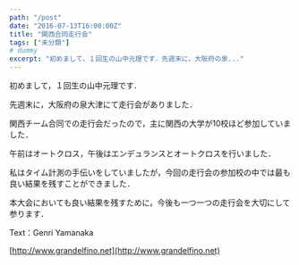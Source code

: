 ```yaml
---
path: "/post"
date: "2016-07-13T16:00:00Z"
title: "関西合同走行会"
tags: ["未分類"]
# dummy
excerpt: "初めまして，１回生の山中元理です．先週末に，大阪府の泉..."
---
```




[](13-1.jpg)

初めまして，１回生の山中元理です．

先週末に，大阪府の泉大津にて走行会がありました．

関西チーム合同での走行会だったので，主に関西の大学が10校ほど参加していました．

午前はオートクロス，午後はエンデュランスとオートクロスを行いました．

私はタイム計測の手伝いをしていましたが，今回の走行会の参加校の中では最も良い結果を残すことができました．

本大会においても良い結果を残すために，今後も一つ一つの走行会を大切にして参ります．

Text：Genri Yamanaka

[http://www.grandelfino.net](http://www.grandelfino.net)

